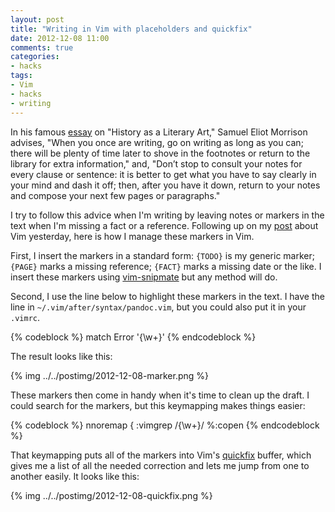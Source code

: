 ```yaml
---
layout: post
title: "Writing in Vim with placeholders and quickfix"
date: 2012-12-08 11:00
comments: true
categories: 
- hacks
tags:
- Vim
- hacks
- writing
---
```


In his famous [essay][] on "History as a Literary Art," Samuel Eliot
Morrison advises, "When you once are writing, go on writing as long as
you can; there will be plenty of time later to shove in the footnotes or
return to the library for extra information," and, "Don’t stop to
consult your notes for every clause or sentence: it is better to get
what you have to say clearly in your mind and dash it off; then, after
you have it down, return to your notes and compose your next few pages
or paragraphs."

I try to follow this advice when I'm writing by leaving notes or markers
in the text when I'm missing a fact or a reference. Following up on my
[post][] about Vim yesterday, here is how I manage these markers in Vim.

<!--more-->

First, I insert the markers in a standard form: `{TODO}` is my generic
marker; `{PAGE}` marks a missing reference; `{FACT}` marks a missing
date or the like. I insert these markers using [vim-snipmate][] but any
method will do.

Second, I use the line below to highlight these markers in the text. I 
have the line in `~/.vim/after/syntax/pandoc.vim`, but you could also 
put it in your `.vimrc`.

{% codeblock %}
match Error '{\w\+}'
{% endcodeblock %}

The result looks like this:

{% img ../../postimg/2012-12-08-marker.png %}

These markers then come in handy when it's time to clean up the draft. I
could search for the markers, but this keymapping makes things easier:

{% codeblock %}
nnoremap <leader>{ :vimgrep /{\w\+}/ %<CR>:copen<CR>
{% endcodeblock %}

That keymapping puts all of the markers into Vim's [quickfix][] buffer, 
which gives me a list of all the needed correction and lets me jump from 
one to another easily. It looks like this:

{% img ../../postimg/2012-12-08-quickfix.png %}

  [quickfix]: http://vimdoc.sourceforge.net/htmldoc/quickfix.html
  [post]: http://lincolnmullen.com/blog/cleanup-your-markdown-text-in-vim-with-equalprg/
  [vim-snipmate]: https://github.com/garbas/vim-snipmate
  [essay]: http://www.wiu.edu/cas/history/pdf/HistoryasaLiteraryArt.pdf


